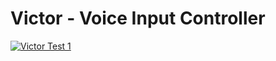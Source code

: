 # Victor - Voice Input Controller
[![Victor Test 1](https://img.youtube.com/vi/Lvw4WmbTTBk/0.jpg)](https://www.youtube.com/watch?v=Lvw4WmbTTBk "Victor Test 1")
